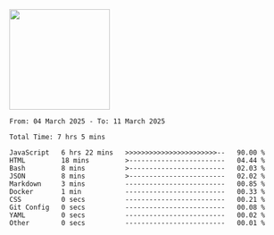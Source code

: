 <img height="180em" src="https://github-readme-stats-eight-theta.vercel.app/api?username=bkundev&show_icons=true&theme=radical&include_all_commits=true&count_private=true"/>
<!--START_SECTION:waka-->

```all_time
From: 04 March 2025 - To: 11 March 2025

Total Time: 7 hrs 5 mins

JavaScript   6 hrs 22 mins   >>>>>>>>>>>>>>>>>>>>>>>--   90.00 %
HTML         18 mins         >------------------------   04.44 %
Bash         8 mins          >------------------------   02.03 %
JSON         8 mins          >------------------------   02.02 %
Markdown     3 mins          -------------------------   00.85 %
Docker       1 min           -------------------------   00.33 %
CSS          0 secs          -------------------------   00.21 %
Git Config   0 secs          -------------------------   00.08 %
YAML         0 secs          -------------------------   00.02 %
Other        0 secs          -------------------------   00.01 %
```

<!--END_SECTION:waka-->
